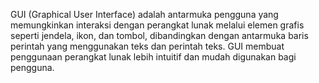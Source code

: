 GUI (Graphical User Interface) adalah antarmuka pengguna yang memungkinkan interaksi dengan perangkat lunak melalui elemen grafis seperti jendela, ikon, dan tombol, dibandingkan dengan antarmuka baris perintah yang menggunakan teks dan perintah teks. GUI membuat penggunaan perangkat lunak lebih intuitif dan mudah digunakan bagi pengguna.